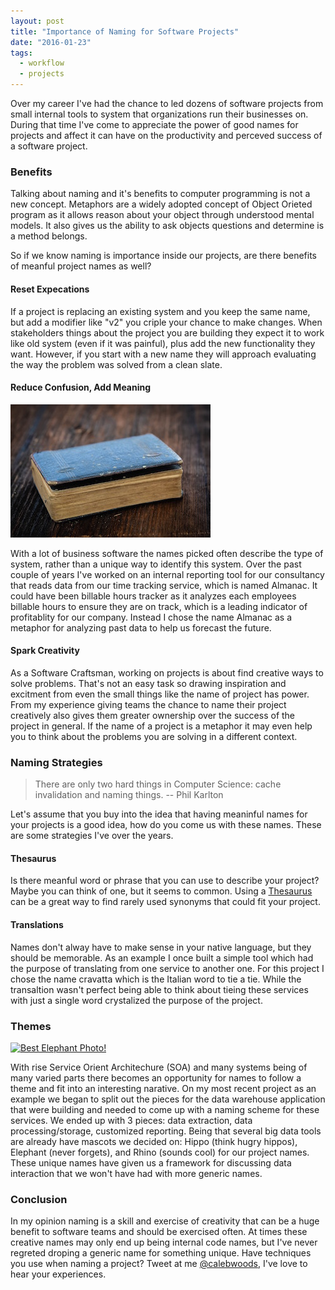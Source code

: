 ```yaml
---
layout: post
title: "Importance of Naming for Software Projects"
date: "2016-01-23"
tags:
  - workflow
  - projects
---
```


Over my career I've had the chance to led dozens of software projects from small internal tools to system that organizations run their businesses on.  During that time I've come to appreciate the power of good names for projects and affect it can have on the productivity and perceved success of a software project.

### Benefits

Talking about naming and it's benefits to computer programming is not a new concept. Metaphors are a widely adopted concept of Object Orieted program as it allows reason about your object through understood mental models.  It also gives us the ability to ask objects questions and determine is a method belongs.

So if we know naming is importance inside our projects, are there benefits of meanful project names as well?

#### Reset Expecations

If a project is replacing an existing system and you keep the same name, but add a modifier like "v2" you criple your chance to make changes.  When stakeholders things about the project you are building they expect it to work like old system (even if it was painful), plus add the new functionality they want.  However, if you start with a new name they will approach evaluating the way the problem was solved from a clean slate.

#### Reduce Confusion, Add Meaning

![Old Book](images/old_book.jpg)

With a lot of business software the names picked often describe the type of system, rather than a unique way to identify this system.  Over the past couple of years I've worked on an internal reporting tool for our consultancy that reads data from our time tracking service, which is named Almanac.  It could have been billable hours tracker as it analyzes each employees billable hours to ensure they are on track, which is a leading indicator of profitablity for our company.  Instead I chose the name Almanac as a metaphor for analyzing past data to help us forecast the future.

#### Spark Creativity

As a Software Craftsman, working on projects is about find creative ways to solve problems.  That's not an easy task so drawing inspiration and excitment from even the small things like the name of project has power.  From my experience giving teams the chance to name their project creatively also gives them greater ownership over the success of the project in general. If the name of a project is a metaphor it may even help you to think about the problems you are solving in a different context.

### Naming Strategies

> There are only two hard things in Computer Science: cache invalidation and naming things. -- Phil Karlton

Let's assume that you buy into the idea that having meaninful names for your projects is a good idea, how do you come us with these names.  These are some strategies I've over the years.

#### Thesaurus

Is there meanful word or phrase that you can use to describe your project?  Maybe you can think of one, but it seems to common.  Using a [Thesaurus](http://www.thesaurus.com/) can be a great way to find rarely used synonyms that could fit your project. 

#### Translations

Names don't alway have to make sense in your native language, but they should be memorable.  As an example I once built a simple tool which had the purpose of translating from one service to another one.  For this project I chose the name cravatta which is the Italian word to tie a tie.  While the transaltion wasn't perfect being able to think about tieing these services with just a single word crystalized the purpose of the project.

### Themes

<a data-flickr-embed="true"  href="https://www.flickr.com/photos/viewfrom52/2081809198/in/photolist-4aXPm3-xQ9S6-dJQ7Vv-yamepw-5ttdFu-7Xq1Ub-pdMSEc-4ExKyW-oDwAMA-cFjJZ7-bHb4wP-r3e4q2-rBAav-izKAw9-dJSRbw-4wdgAy-4LFF3N-iM16xm-e1opzS-fC2o6P-usDK6z-6YJdRB-bNNyRa-4HokX9-s1tazj-4YC5ci-DWZhr-c2foK5-c2h171-fChuPh-crVy8w-crVwNw-6o7uGo-DuoK-dJMpaD-sfisWV-bXeBmS-BDrHMN-zSreN-4D92hb-993MhT-8BGWku-nfnskb-qwFx8-nJuFHc-bqy3sY-8H5Fia-bDsWmR-fFBJzL-hwA6H" title="Best Elephant Photo!"><img src="https://farm3.staticflickr.com/2210/2081809198_69da6be083_n.jpg" width="320" height="213" alt="Best Elephant Photo!"></a><script async src="//embedr.flickr.com/assets/client-code.js" charset="utf-8"></script>

With rise Service Orient Architechure (SOA) and many systems being of many varied parts there becomes an opportunity for names to follow a theme and fit into an interesting narative.  On my most recent project as an example we began to split out the pieces for the data warehouse application that were building and needed to come up with a naming scheme for these services.  We ended up with 3 pieces: data extraction, data processing/storage, customized reporting.  Being that several big data tools are already have mascots we decided on: Hippo (think hugry hippos), Elephant (never forgets), and Rhino (sounds cool) for our project names.  These unique names have given us a framework for discussing data interaction that we won't have had with more generic names.

### Conclusion

In my opinion naming is a skill and exercise of creativity that can be a huge benefit to software teams and should be exercised often.  At times these creative names may only end up being internal code names, but I've never regreted droping a generic name for something unique. Have techniques you use when naming a project?  Tweet at me [@calebwoods](https://twitter.com/calebwoods), I've love to hear your experiences.
